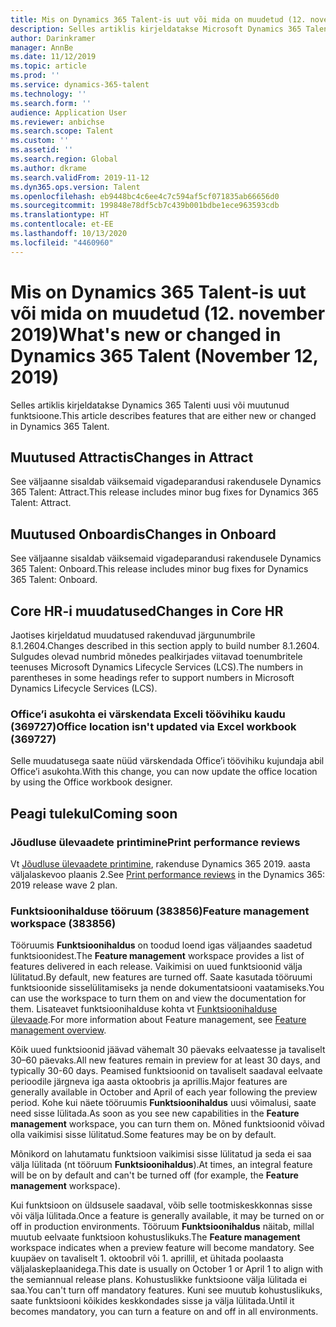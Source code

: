 ```yaml
---
title: Mis on Dynamics 365 Talent-is uut või mida on muudetud (12. november 2019)
description: Selles artiklis kirjeldatakse Microsoft Dynamics 365 Talenti uusi või muutunud funktsioone.
author: Darinkramer
manager: AnnBe
ms.date: 11/12/2019
ms.topic: article
ms.prod: ''
ms.service: dynamics-365-talent
ms.technology: ''
ms.search.form: ''
audience: Application User
ms.reviewer: anbichse
ms.search.scope: Talent
ms.custom: ''
ms.assetid: ''
ms.search.region: Global
ms.author: dkrame
ms.search.validFrom: 2019-11-12
ms.dyn365.ops.version: Talent
ms.openlocfilehash: eb9448bc4c6ee4c7c594af5cf071835ab66656d0
ms.sourcegitcommit: 199848e78df5cb7c439b001bdbe1ece963593cdb
ms.translationtype: HT
ms.contentlocale: et-EE
ms.lasthandoff: 10/13/2020
ms.locfileid: "4460960"
---
```

# <a name="whats-new-or-changed-in-dynamics-365-talent-november-12-2019"></a><span data-ttu-id="29a3f-103">Mis on Dynamics 365 Talent-is uut või mida on muudetud (12. november 2019)</span><span class="sxs-lookup"><span data-stu-id="29a3f-103">What's new or changed in Dynamics 365 Talent (November 12, 2019)</span></span>

<span data-ttu-id="29a3f-104">Selles artiklis kirjeldatakse Dynamics 365 Talenti uusi või muutunud funktsioone.</span><span class="sxs-lookup"><span data-stu-id="29a3f-104">This article describes features that are either new or changed in Dynamics 365 Talent.</span></span>

## <a name="changes-in-attract"></a><span data-ttu-id="29a3f-105">Muutused Attractis</span><span class="sxs-lookup"><span data-stu-id="29a3f-105">Changes in Attract</span></span>

<span data-ttu-id="29a3f-106">See väljaanne sisaldab väiksemaid vigadeparandusi rakendusele Dynamics 365 Talent: Attract.</span><span class="sxs-lookup"><span data-stu-id="29a3f-106">This release includes minor bug fixes for Dynamics 365 Talent: Attract.</span></span>

## <a name="changes-in-onboard"></a><span data-ttu-id="29a3f-107">Muutused Onboardis</span><span class="sxs-lookup"><span data-stu-id="29a3f-107">Changes in Onboard</span></span>

<span data-ttu-id="29a3f-108">See väljaanne sisaldab väiksemaid vigadeparandusi rakendusele Dynamics 365 Talent: Onboard.</span><span class="sxs-lookup"><span data-stu-id="29a3f-108">This release includes minor bug fixes for Dynamics 365 Talent: Onboard.</span></span>

## <a name="changes-in-core-hr"></a><span data-ttu-id="29a3f-109">Core HR-i muudatused</span><span class="sxs-lookup"><span data-stu-id="29a3f-109">Changes in Core HR</span></span>

<span data-ttu-id="29a3f-110">Jaotises kirjeldatud muudatused rakenduvad järgunumbrile 8.1.2604.</span><span class="sxs-lookup"><span data-stu-id="29a3f-110">Changes described in this section apply to build number 8.1.2604.</span></span> <span data-ttu-id="29a3f-111">Sulgudes olevad numbrid mõnedes pealkirjades viitavad toenumbritele teenuses Microsoft Dynamics Lifecycle Services (LCS).</span><span class="sxs-lookup"><span data-stu-id="29a3f-111">The numbers in parentheses in some headings refer to support numbers in Microsoft Dynamics Lifecycle Services (LCS).</span></span>

### <a name="office-location-isnt-updated-via-excel-workbook-369727"></a><span data-ttu-id="29a3f-112">Office’i asukohta ei värskendata Exceli töövihiku kaudu (369727)</span><span class="sxs-lookup"><span data-stu-id="29a3f-112">Office location isn't updated via Excel workbook (369727)</span></span>

<span data-ttu-id="29a3f-113">Selle muudatusega saate nüüd värskendada Office’i töövihiku kujundaja abil Office’i asukohta.</span><span class="sxs-lookup"><span data-stu-id="29a3f-113">With this change, you can now update the office location by using the Office workbook designer.</span></span>

## <a name="coming-soon"></a><span data-ttu-id="29a3f-114">Peagi tulekul</span><span class="sxs-lookup"><span data-stu-id="29a3f-114">Coming soon</span></span>

### <a name="print-performance-reviews"></a><span data-ttu-id="29a3f-115">Jõudluse ülevaadete printimine</span><span class="sxs-lookup"><span data-stu-id="29a3f-115">Print performance reviews</span></span>

<span data-ttu-id="29a3f-116">Vt [Jõudluse ülevaadete printimine](https://docs.microsoft.com/dynamics365-release-plan/2019wave2/dynamics365-talent/print-performance-reviews), rakenduse Dynamics 365 2019. aasta väljalaskevoo plaanis 2.</span><span class="sxs-lookup"><span data-stu-id="29a3f-116">See [Print performance reviews](https://docs.microsoft.com/dynamics365-release-plan/2019wave2/dynamics365-talent/print-performance-reviews) in the Dynamics 365: 2019 release wave 2 plan.</span></span>

### <a name="feature-management-workspace-383856"></a><span data-ttu-id="29a3f-117">Funktsioonihalduse tööruum (383856)</span><span class="sxs-lookup"><span data-stu-id="29a3f-117">Feature management workspace (383856)</span></span>

<span data-ttu-id="29a3f-118">Tööruumis **Funktsioonihaldus** on toodud loend igas väljaandes saadetud funktsioonidest.</span><span class="sxs-lookup"><span data-stu-id="29a3f-118">The **Feature management** workspace provides a list of features delivered in each release.</span></span> <span data-ttu-id="29a3f-119">Vaikimisi on uued funktsioonid välja lülitatud.</span><span class="sxs-lookup"><span data-stu-id="29a3f-119">By default, new features are turned off.</span></span> <span data-ttu-id="29a3f-120">Saate kasutada tööruumi funktsioonide sisselülitamiseks ja nende dokumentatsiooni vaatamiseks.</span><span class="sxs-lookup"><span data-stu-id="29a3f-120">You can use the workspace to turn them on and view the documentation for them.</span></span> <span data-ttu-id="29a3f-121">Lisateavet funktsioonihalduse kohta vt [Funktsioonihalduse ülevaade](https://docs.microsoft.com/dynamics365/fin-ops-core/fin-ops/get-started/feature-management/feature-management-overview).</span><span class="sxs-lookup"><span data-stu-id="29a3f-121">For more information about Feature management, see [Feature management overview](https://docs.microsoft.com/dynamics365/fin-ops-core/fin-ops/get-started/feature-management/feature-management-overview).</span></span>

<span data-ttu-id="29a3f-122">Kõik uued funktsioonid jäävad vähemalt 30 päevaks eelvaatesse ja tavaliselt 30–60 päevaks.</span><span class="sxs-lookup"><span data-stu-id="29a3f-122">All new features remain in preview for at least 30 days, and typically 30-60 days.</span></span> <span data-ttu-id="29a3f-123">Peamised funktsioonid on tavaliselt saadaval eelvaate perioodile järgneva iga aasta oktoobris ja aprillis.</span><span class="sxs-lookup"><span data-stu-id="29a3f-123">Major features are generally available in October and April of each year following the preview period.</span></span> <span data-ttu-id="29a3f-124">Kohe kui näete tööruumis **Funktsioonihaldus** uusi võimalusi, saate need sisse lülitada.</span><span class="sxs-lookup"><span data-stu-id="29a3f-124">As soon as you see new capabilities in the **Feature management** workspace, you can turn them on.</span></span> <span data-ttu-id="29a3f-125">Mõned funktsioonid võivad olla vaikimisi sisse lülitatud.</span><span class="sxs-lookup"><span data-stu-id="29a3f-125">Some features may be on by default.</span></span>
 
<span data-ttu-id="29a3f-126">Mõnikord on lahutamatu funktsioon vaikimisi sisse lülitatud ja seda ei saa välja lülitada (nt tööruum **Funktsioonihaldus**).</span><span class="sxs-lookup"><span data-stu-id="29a3f-126">At times, an integral feature will be on by default and can't be turned off (for example, the **Feature management** workspace).</span></span>
 
<span data-ttu-id="29a3f-127">Kui funktsioon on üldsusele saadaval, võib selle tootmiskeskkonnas sisse või välja lülitada.</span><span class="sxs-lookup"><span data-stu-id="29a3f-127">Once a feature is generally available, it may be turned on or off in production environments.</span></span> <span data-ttu-id="29a3f-128">Tööruum **Funktsioonihaldus** näitab, millal muutub eelvaate funktsioon kohustuslikuks.</span><span class="sxs-lookup"><span data-stu-id="29a3f-128">The **Feature management** workspace indicates when a preview feature will become mandatory.</span></span> <span data-ttu-id="29a3f-129">See kuupäev on tavaliselt 1. oktoobril või 1. aprillil, et ühitada poolaasta väljalaskeplaanidega.</span><span class="sxs-lookup"><span data-stu-id="29a3f-129">This date is usually on October 1 or April 1 to align with the semiannual release plans.</span></span> <span data-ttu-id="29a3f-130">Kohustuslikke funktsioone välja lülitada ei saa.</span><span class="sxs-lookup"><span data-stu-id="29a3f-130">You can't turn off mandatory features.</span></span> <span data-ttu-id="29a3f-131">Kuni see muutub kohustuslikuks, saate funktsiooni kõikides keskkondades sisse ja välja lülitada.</span><span class="sxs-lookup"><span data-stu-id="29a3f-131">Until it becomes mandatory, you can turn a feature on and off in all environments.</span></span>
